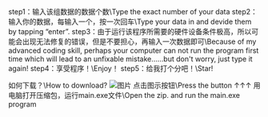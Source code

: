 step1：输入该组数据的数据个数\Type the exact number of your data
step2：输入你的数据，每输入一个，按一次回车\Type your data in and devide them by tapping “enter”.
step3：由于运行该程序所需要的硬件设备条件极高，所以可能会出现无法修复的错误，但是不要担心，再输入一次数据即可\Because of my advanced coding skill, perhaps your computer can not run the program first time which will lead to an unfixable mistake……but don't worry, just type it again! 
step4：享受程序！\Enjoy！
step5：给我打个分吧！\Star!

如何下载？\How to download?
![图片](https://user-images.githubusercontent.com/107483759/173846681-aa6e2b0f-5199-45bc-8b33-88d746450fd8.png)
点击图示按钮\Press the button   ↑↑↑
用电脑打开压缩包，运行main.exe文件\Open the zip. and run the main.exe program
